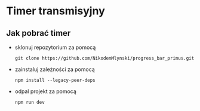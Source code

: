 # Timer transmisyjny
## Jak pobrać timer
- sklonuj repozytorium za pomocą
  ```
  git clone https://github.com/NikodemMlynski/progress_bar_primus.git
  ```
- zainstaluj zależności za pomocą
  ```
  npm install --legacy-peer-deps
  ```
- odpal projekt za pomocą 
  ```
  npm run dev
  ```
